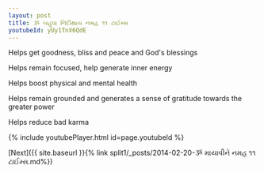```yaml
---
layout: post
title: ૐ બહુધા નિંદીથાય નમહ ૧૧ ટાઈમ્સ
youtubeId: yUy1TnX6QdE
---
```

 
 
Helps get goodness, bliss and peace and God's blessings
 
Helps remain focused, help generate inner energy 
 
Helps boost physical and mental health 
 
Helps remain grounded and generates a sense of gratitude towards the greater power 
 
Helps reduce bad karma
 
 
 
 


{% include youtubePlayer.html id=page.youtubeId %}
 
[Next]({{ site.baseurl }}{% link  split1/_posts/2014-02-20-ૐ માયાવીને નમહ ૧૧ ટાઈમ્સ.md%})
 
